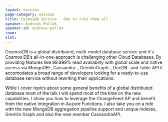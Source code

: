 ```yaml
---
layout: session
page-category: session
title: CosmosDB Service - One to rule them all
speaker: Andreas Pollak
speaker-id: andreas-pollak
room: 
slot: 
---
```


CosmosDB is a global distributed, multi-model database service and it's Cosmos DB’s all-in-one-approach is challenging other Cloud Databases. By providing features like 99.999% read availabilty with global scale and native access via MongoDB-, Cassandra-, GremlinGraph-, DocDB- and Table API it accomodates a broad range of developers looking for a ready-to-use database service without rewriting their applications.

While I cover topics about some general benefits of a global distributed database most of the talk I will spend most of the time on the new capabilities. I show you how to leverage the ChangeFeed-AP and benefit from the native integration in Auzure Functions. I also take you on a ride with the new MongoDB aggregation pipeline support and unique indexes, Gremlin Graph and also the new member CassandraAPI.